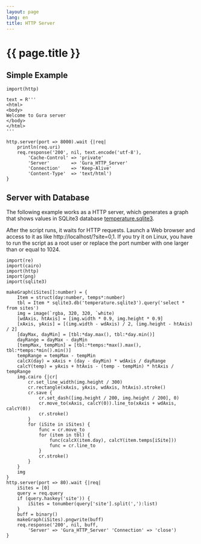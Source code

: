 ```yaml
---
layout: page
lang: en
title: HTTP Server
---
```


# {{ page.title }}

## Simple Example

    import(http)
    
    text = R'''
    <html>
    <body>
    Welcome to Gura server
    </body>
    </html>
    '''
    
    http.server(port => 8000).wait {|req|
        println(req.uri)
        req.response('200', nil, text.encode('utf-8'),
            'Cache-Control' => 'private'
            'Server'        => 'Gura_HTTP_Server'
            'Connection'    => 'Keep-Alive'
            'Content-Type'  => 'text/html')
    }


## Server with Database

The following example works as a HTTP server, which generates a graph
that shows values in SQLite3 database
[temperature.sqlite3](https://github.com/gura-lang/gura/blob/master/sample/resource/temperature.sqlite3?raw=true).

After the script runs, it waits for HTTP requests.
Launch a Web browser and access to it as like http://localhost/?site=0,1.
If you try it on Linux, you have to run the script as a root user or
replace the port number with one larger than or equal to 1024.

    import(re)
    import(cairo)
    import(http)
    import(png)
    import(sqlite3)
    
    makeGraph(iSites[]:number) = {
        Item = struct(day:number, temps*:number)
        tbl = Item * sqlite3.db('temperature.sqlite3').query('select * from sites')
        img = image(`rgba, 320, 320, `white)
        [wdAxis, htAxis] = [img.width * 0.9, img.height * 0.9]
        [xAxis, yAxis] = [(img.width - wdAxis) / 2, (img.height - htAxis) / 2]
        [dayMax, dayMin] = [tbl:*day.max(), tbl:*day.min()]
        dayRange = dayMax - dayMin
        [tempMax, tempMin] = [tbl:*temps:*max().max(), tbl:*temps:*min().min()]
        tempRange = tempMax - tempMin
        calcX(day) = xAxis + (day - dayMin) * wdAxis / dayRange
        calcY(temp) = yAxis + htAxis - (temp - tempMin) * htAxis / tempRange
        img.cairo {|cr|
            cr.set_line_width(img.height / 300)
            cr.rectangle(xAxis, yAxis, wdAxis, htAxis).stroke()
            cr.save {
                cr.set_dash([img.height / 200, img.height / 200], 0)
                cr.move_to(xAxis, calcY(0)).line_to(xAxis + wdAxis, calcY(0))
                cr.stroke()
            }
            for (iSite in iSites) {
                func = cr.move_to
                for (item in tbl) {
                    func(calcX(item.day), calcY(item.temps[iSite]))
                    func = cr.line_to
                }
                cr.stroke()
            }
        }
        img
    }
    http.server(port => 80).wait {|req|
        iSites = [0]
    	query = req.query
        if (query.haskey('site')) {
            iSites = tonumber(query['site'].split(','):list)
        }
        buff = binary()
        makeGraph(iSites).pngwrite(buff)
        req.response('200', nil, buff,
            'Server' => 'Gura_HTTP_Server' 'Connection' => 'close')
    }
